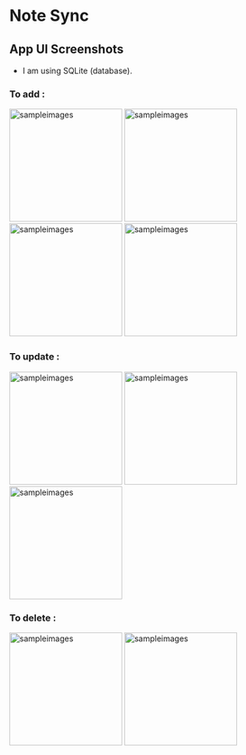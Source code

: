 # Note Sync

## App UI Screenshots 


- I am using SQLite (database).


### To add :

<img width="200" alt="sampleimages" src="https://github.com/ChamikaMelan/Note-Sync/assets/161620315/38fa6652-41fe-43b1-b2fd-a8594993f548">
<img width="200" alt="sampleimages" src="https://github.com/ChamikaMelan/Note-Sync/assets/161620315/41224635-3518-47c8-a2b6-9ea84281395f">
<img width="200" alt="sampleimages" src="https://github.com/ChamikaMelan/Note-Sync/assets/161620315/2d56b5ec-1d5c-441d-b8b9-053540f7d0ec">
<img width="200" alt="sampleimages" src="https://github.com/ChamikaMelan/Note-Sync/assets/161620315/4b2d6902-9682-484d-93b4-2204c4e0864b">

### To update :

<img width="200" alt="sampleimages" src="https://github.com/ChamikaMelan/Note-Sync/assets/161620315/04d05d2f-27b1-428d-978f-347555ddfdd6">
<img width="200" alt="sampleimages" src="https://github.com/ChamikaMelan/Note-Sync/assets/161620315/92b074ee-ef9e-4d1e-8183-171358797a1b">
<img width="200" alt="sampleimages" src="https://github.com/ChamikaMelan/Note-Sync/assets/161620315/b49466f3-39a8-45e0-b10b-cbdc1ffca028">

### To delete :

<img width="200" alt="sampleimages" src="https://github.com/ChamikaMelan/Note-Sync/assets/161620315/a87914d3-32cc-4729-b025-419eeb3e58c2">
<img width="200" alt="sampleimages" src="https://github.com/ChamikaMelan/Note-Sync/assets/161620315/d216d8a6-06b9-4f61-ba59-dbc0df733816">
